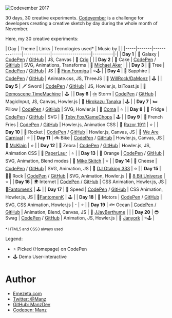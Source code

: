 ![Codevember 2017](codevember-logo.gif)

30 days, 30 creative experiments. [Codevember](http://codevember.xyz/) is a challenge for developers creating a creative sketch by day during the whole month of November.

Here, my 30 creative experiments:

| Day | Theme | Links | Tecnologies used* | Music by | |
|-----|-------|--------------|-------------|-------------------|----------|-|
| **Day 1** | 🌌 Galaxy | [CodePen](https://codepen.io/manz/pen/KypYmz) / [GitHub](https://manzdev.github.io/codevember2017/day-1/) | JS, Canvas | 🎵 [Crig](https://soundcloud.com/crig-1) | |
| **Day 2** | 🎂 Cake | [CodePen](https://codepen.io/manz/pen/vWNrdE) / [GitHub](https://manzdev.github.io/codevember2017/day-2/) | SVG, Animations, Transforms | 🎵 [Michael Aker](https://soundcloud.com/michael-manotas)  | |
| **Day 3** | 🌲 Tree | [CodePen](https://codepen.io/manz/pen/bYEvoL) / [GitHub](https://manzdev.github.io/codevember2017/day-3/) | JS | 🎵 [Finn Formiga](https://soundcloud.com/finn-formiga) | ⭐🕹 |
| **Day 4** | 💎 Sapphire | [CodePen](https://codepen.io/manz/pen/zPqvmg) / [GitHub](https://manzdev.github.io/codevember2017/day-4/) | Animate.css, JS, ThreeJS | 🎵 [WillRock/DaMonz](http://mirrorimage.ocremix.org/) | 🕹 |
| **Day 5** | 🗡 Sword | [CodePen](https://codepen.io/manz/pen/wPGQjq) / [GitHub](https://manzdev.github.io/codevember2017/day-5/) | JS, Howler.js, IziToast.js | 🎵 [Demoscene TimeMachine](https://soundcloud.com/demoscenetimemachine/power-up) | 🕹 |
| **Day 6** | ⛈️ Storm | [CodePen](https://codepen.io/manz/full/WXxxZE) / [GitHub](https://manzdev.github.io/codevember2017/day-6/) | MagicInput, JS, Canvas, Howler.js | 🎵 [Hirokazu Tanaka](https://www.youtube.com/watch?v=TpbTnufHqnI) | 🕹 |
| **Day 7** | 🛏️ Pillow | [CodePen](https://codepen.io/manz/full/YEWmGG/) / [GitHub](https://manzdev.github.io/codevember2017/day-7/) | SVG, Howler.js | 🎵 [Coma](https://soundcloud.com/scene_music/skogens-djur-014) | ⭐ |
| **Day 8** | 🍦 Fridge | [CodePen](https://codepen.io/manz/full/EbNjWy/) / [GitHub](https://manzdev.github.io/codevember2017/day-8/) | SVG | 🎵 [Toby Fox/GameChops](https://soundcloud.com/gamechops/spooktune-chiptune) | 🕹 |
| **Day 9** | 🍟 French Fries | [CodePen](https://codepen.io/manz/pen/eeBPaz) / [GitHub](https://manzdev.github.io/codevember2017/day-9/) | Howler.js, Animation CSS | 🎵 [Razor 1911](https://soundcloud.com/dailychiptune/razor1911-starcraft-2-wings-of-liberty-crack) | ⭐ |
| **Day 10** | 🚀 Rocket | [CodePen](https://codepen.io/manz/pen/vWgrwp) / [GitHub](https://manzdev.github.io/codevember2017/day-10/) | Howler.js, Canvas, JS | 🎵 [We Are Carnival](https://www.youtube.com/watch?v=87U-eKOAmyQ) | ⭐ |
| **Day 11** | 🚲 Bike | [CodePen](https://codepen.io/manz/pen/NwjPJd) / [GitHub](https://manzdev.github.io/codevember2017/day-11/) | Howler.js, Canvas, JS | 🎵 [McKlain](https://soundcloud.com/mcklain/the-grid-amstrad) | ⭐ |
| **Day 12** | 🦓 Zebra | [CodePen](https://codepen.io/manz/pen/LOyrMp/) / [GitHub](https://manzdev.github.io/codevember2017/day-12/) | Howler.js, JS, Animation CSS | 🎵 [PaperLaur](https://soundcloud.com/paperlaur/hello-happier-times) | ⭐ |
| **Day 13** | 🍊 Orange | [CodePen](https://codepen.io/manz/pen/jawyyQ) / [GitHub](https://manzdev.github.io/codevember2017/day-13/) | SVG, Animation, Blend modes | 🎵 [Mike Skitch](https://soundcloud.com/skitchstudio/naru-embracing-the-pulse-remix-from-ori-and-the-blind-forest) | ⭐ |
| **Day 14** | 🧀 Cheese | [CodePen](https://codepen.io/manz/pen/jawjgo) / [GitHub](https://manzdev.github.io/codevember2017/day-14/) | SVG, Animation, JS | 🎵 [DJ Otaking 333](https://soundcloud.com/marquinho-otaking-433341461/2001-a-space-odyssey) | ⭐ |
| **Day 15** | 🤘🏽 Rock | [CodePen](https://codepen.io/manz/pen/LOzVrM) / [GitHub](https://manzdev.github.io/codevember2017/day-15/) | SVG, Animation, Howler.js | 🎵 [8 Bit Universe](https://8bituniverse.bandcamp.com/track/du-hast-8-bit-tribute-to-rammstein) | ⭐ |
| **Day 16** | 🌍 Internet | [CodePen](https://codepen.io/manz/pen/JOOYNV) / [GitHub](https://manzdev.github.io/codevember2017/day-16/) | CSS Animation, Howler.js, JS | 🎵[FantomenK](https://soundcloud.com/fantomenk/dischipo-2009) | 🕹 |
| **Day 17** | 🐌 Speed | [CodePen](https://codepen.io/manz/pen/WXdbBP) / [GitHub](https://manzdev.github.io/codevember2017/day-17/) | CSS Animation, Howler.js, JS | 🎵[FantomenK](https://soundcloud.com/fantomenk/fantomenk-playing-with-power) | 🕹 |
| **Day 18** | 🚗 Motors | [CodePen](https://codepen.io/manz/pen/oopwBJ) / [GitHub](https://manzdev.github.io/codevember2017/day-18/) | SVG, CSS Animation, Howler.js | - | ⭐ |
| **Day 19** | 🐟 Ocean | [CodePen](https://codepen.io/manz/pen/pdpGPz) / [GitHub](https://manzdev.github.io/codevember2017/day-19/) | Animation, Blend, Canvas, JS | 🎵 [JJayBerthume](https://soundcloud.com/jjayberthume/ocean-side-8-bit) | |
| **Day 20** | 😎 Swag | [CodePen](https://codepen.io/manz/pen/yPvopx) / [GitHub](https://manzdev.github.io/codevember2017/day-20/) | Animation, JS, Howler.js | 🎵 [Janyork](https://soundcloud.com/janyork) | ⭐🕹 |

<small>* HTML5 and CSS3 always used</small>

Legend:
* ⭐ Picked (Homepage) on CodePen
* 🕹 Demo User-interactive



# Author

- [Emezeta.com](https://www.emezeta.com/)
- [Twitter: @Manz](https://twitter.com/Manz)
- [GitHub: ManzDev](https://github.com/ManzDev)
- [Codepen: Manz](https://codepen.io/Manz)
